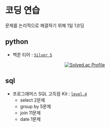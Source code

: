 # 코딩 연습
문제를 논리적으로 해결하기 위해 1일 1코딩

## python
- 백준 티어 : [`Silver 5`](https://solved.ac/codcod/)

<div align="center">

[![Solved.ac Profile](http://mazassumnida.wtf/api/v2/generate_badge?boj=codcod)](https://solved.ac/codcod/)

</div>

## sql
- 프로그래머스 SQL 고득점 Kit : [`level.4`](https://school.programmers.co.kr/learn/challenges?tab=sql_practice_kit)
    - select 2문제
    - group by 5문제
    - join 11문제
    - date 1문제